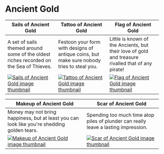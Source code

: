 # Ancient Gold

| Sails of Ancient Gold | Tattoo of Ancient Gold | Flag of Ancient Gold |
| --------------------- | ---------------------- | -------------------- |
| A set of sails themed around some of the oldest riches recorded on the Sea of Thieves. | Festoon your form with designs of antique coins, but make sure nobody tries to steal you. | Little is known of the Ancients, but their love of gold and treasure rivalled that of any pirate! |
| [![Sails of Ancient Gold image thumbnail](https://seaofthieves.wiki.gg/images/0/0d/Sails_of_Ancient_Gold.png)](https://seaofthieves.wiki.gg/wiki/Sails_of_Ancient_Gold) | [![Tattoo of Ancient Gold image thumbnail](https://seaofthieves.wiki.gg/images/4/40/Tattoo_of_Ancient_Gold.png)](https://seaofthieves.wiki.gg/wiki/Tattoo_of_Ancient_Gold) | [![Flag of Ancient Gold image thumbnail](https://seaofthieves.wiki.gg/images/b/b4/Flag_of_Ancient_Gold.png)](https://seaofthieves.wiki.gg/wiki/Flag_of_Ancient_Gold) |

| Makeup of Ancient Gold | Scar of Ancient Gold |
| ---------------------- | -------------------- |
| Money may not bring happiness, but at least you can look like you're shedding golden tears. | Spending too much time atop piles of plunder can really leave a lasting impression. |
| [![Makeup of Ancient Gold image thumbnail](https://seaofthieves.wiki.gg/images/0/04/Makeup_of_Ancient_Gold.png)](https://seaofthieves.wiki.gg/wiki/Makeup_of_Ancient_Gold) | [![Scar of Ancient Gold image thumbnail](https://seaofthieves.wiki.gg/images/0/03/Scar_of_Ancient_Gold.png)](https://seaofthieves.wiki.gg/wiki/Scar_of_Ancient_Gold) |
